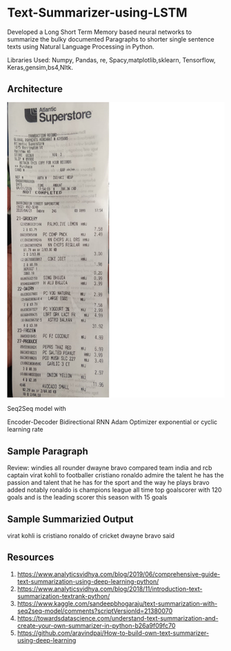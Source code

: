# Text-Summarizer-using-LSTM
Developed a Long Short Term Memory based neural networks to summarize the bulky documented Paragraphs to shorter single sentence texts
using Natural Language Processing in Python.

Libraries Used: Numpy, Pandas, re, Spacy,matplotlib,sklearn, Tensorflow, Keras,gensim,bs4,Nltk.


## Architecture

![alt text](https://github.com/SaiKumarNerella/Generating-Text-from-Images-using-OCR/blob/master/Input.png?raw=true)
 

Seq2Seq model with 

Encoder-Decoder
Bidirectional RNN
Adam Optimizer
exponential or cyclic learning rate



## Sample Paragraph
Review: windies all rounder dwayne bravo compared team india and rcb captain virat kohli to footballer cristiano ronaldo admire the talent he has 
the passion and talent that he has for the sport and the way he plays bravo added notably ronaldo is champions league all time top goalscorer 
with 120 goals and is the leading scorer this season with 15 goals

## Sample Summarizied Output
virat kohli is cristiano ronaldo of cricket dwayne bravo said


## Resources

1. https://www.analyticsvidhya.com/blog/2019/06/comprehensive-guide-text-summarization-using-deep-learning-python/
2. https://www.analyticsvidhya.com/blog/2018/11/introduction-text-summarization-textrank-python/
3. https://www.kaggle.com/sandeepbhogaraju/text-summarization-with-seq2seq-model/comments?scriptVersionId=21380070
4. https://towardsdatascience.com/understand-text-summarization-and-create-your-own-summarizer-in-python-b26a9f09fc70
5. https://github.com/aravindpai/How-to-build-own-text-summarizer-using-deep-learning
